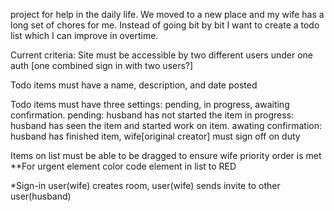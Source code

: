 project for help in the daily life. We moved to a new place and my wife has a long set of chores for me. Instead of going bit by bit I want to create a todo list which I can improve in overtime. 

Current criteria:
Site must be accessible by two different users under one auth [one combined sign in with two users?]

Todo items must have a name, description, and date posted

Todo items must have three settings: pending, in progress, awaiting confirmation. 
    pending: husband has not started the item
    in progress: husband has seen the item and started work on item.
    awating confirmation: husband has finished item, wife[original creator] must sign off on duty

Items on list must be able to be dragged to ensure wife priority order is met
**For urgent element color code element in list to RED

*Sign-in user(wife) creates room, user(wife) sends invite to other user(husband)
